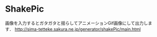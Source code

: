 # ShakePic
画像を入力するとガタガタと揺らしてアニメーションGif画像にして出力します．
http://sima-tetteke.sakura.ne.jp/generator/shakePic/main.html
